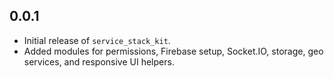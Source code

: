 ## 0.0.1

- Initial release of `service_stack_kit`.
- Added modules for permissions, Firebase setup, Socket.IO, storage, geo services, and responsive UI helpers.
